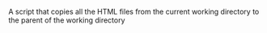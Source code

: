 A script that copies all the HTML files from the current working directory to the parent of the working directory 
